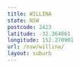 ```yaml
---
title: WILLINA
state: NSW
postcode: 2423
latitude: -32.364861
longitude: 152.270901
url: /nsw/willina/
layout: suburb
---
```

